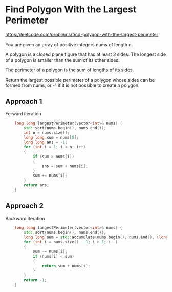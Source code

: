# Find Polygon With the Largest Perimeter

https://leetcode.com/problems/find-polygon-with-the-largest-perimeter

You are given an array of positive integers nums of length n.

A polygon is a closed plane figure that has at least 3 sides. The longest side of a polygon is smaller than the sum of its other sides.

The perimeter of a polygon is the sum of lengths of its sides.

Return the largest possible perimeter of a polygon whose sides can be formed from nums, or -1 if it is not possible to create a polygon.

## Approach 1

Forward iteration
``` C++
    long long largestPerimeter(vector<int>& nums) {
        std::sort(nums.begin(), nums.end());
        int n = nums.size();
        long long sum = nums[0];
        long long ans = -1;
        for (int i = 1; i < n; i++)
        {
            if (sum > nums[i])
            {
                ans = sum + nums[i];
            }
            sum += nums[i];
        }
        return ans;
    }
```

## Approach 2

Backward iteration

``` C++
    long long largestPerimeter(vector<int>& nums) {
        std::sort(nums.begin(), nums.end());
        long long sum = std::accumulate(nums.begin(), nums.end(), (long long)0);
        for (int i = nums.size() - 1; i > 1; i--)
        {
            sum -= nums[i];
            if (nums[i] < sum)
            {
                return sum + nums[i];
            }
        }
        return -1;
    }
```
